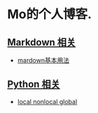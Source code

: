# Mo的个人博客.

## [Markdown 相关](markdown/README.md)
* [mardown基本用法](doc/markdown.md)

## [Python 相关](python/README.md)
* [local nonlocal global](python/doc/local-gloabl.md)